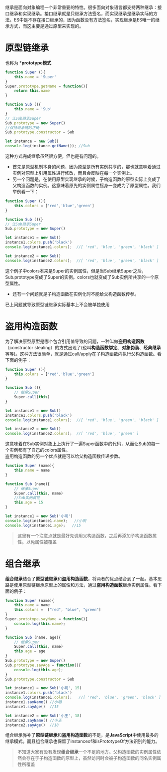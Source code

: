 继承是面向对象编程一个非常重要的特性。很多面向对象语言都支持两种继承：接口继承和实现继承。接口继承就是只继承方法签名，而实现继承是继承实际的方法。ES中是不存在接口继承的，因为函数没有方法签名，实现继承是ES唯一的继承方式，而这主要是通过原型来实现的。  

# 原型链继承
也称为 ***prototype模式**

```js
function Super (){
    this.name = 'Super'
}
Super.prototype.getName = function(){
    return this.name
}

function Sub (){
    this.name = 'Sub'
}
// 让Sub继承Super
Sub.prototype = new Super()
//保持继承链的正确
Sub.prototype.constructor = Sub

let instance = new Sub()
console.log(instance.getName()); //Sub
```
这种方式完成继承虽然很方便，但也是有问题的。  
+ 首先是原型机制本身的问题，因为原型是所有实例共享的，那也就意味着通过实例对原型上引用属性进行修改，而且会反映在每一个实例上。  
+ 另一个问题是，在使用原型实现继承的时候，子构造函数的原型实际上变成了父构造函数的实例。这意味着原先的实例属性摇身一变成为了原型属性。我们举例看一下：
```js
function Super (){
    this.colors = ['red','blue','green']
}

function Sub (){}
// 让Sub继承Super
Sub.prototype = new Super()

let instance1 = new Sub()
instance1.colors.push('black')
console.log(instance1.colors);  //[ 'red', 'blue', 'green', 'black' ]

let instance2 = new Sub()
console.log(instance2.colors);  //[ 'red', 'blue', 'green', 'black' ]
```
这个例子中colors本来是Super的实例属性，但是当Sub继承Super之后，Sub.prototype变成了Super的实例。colors也就变成了Sub实例所共享的一个原型属性。
+ 还有一个问题就是子构造函数在实例化时不能给父构造函数传参。  

已上问题就导致原型链继承实际基本上不会被单独使用  
# 盗用构造函数
为了解决原型原型是哪个包含引用值导致的问题，一种叫做**盗用构造函数**（constructor stealing）的方式出现了(也叫**构造函数绑定**、**对象伪装**、**经典继承**等等)。这种方法很简单，就是通过call/apply在子构造函数内执行父构造函数。看下面的例子：
```js
function Super (){
    this.colors = ['red','blue','green']
}

function Sub (){
    // 继承Super
    Super.call(this)
}

let instance1 = new Sub()
instance1.colors.push('black')
console.log(instance1.colors);  //[ 'red', 'blue', 'green', 'black' ]

let instance2 = new Sub()
console.log(instance2.colors);  //[ 'red', 'blue', 'green' ]
```
这意味着在Sub实例对象上上执行了一遍Super函数中的代码，从而让Sub的每一个实例都有了自己的colors属性。  
盗用构造函数的另一个优点就是可以给父构造函数传递参数。
```js
function Super (name){
    this.name = name 
}

function Sub (name){
    // 继承Super
    Super.call(this, name)
    //Sub实例属性
    this.age = 15
}

let instance1 = new Sub('小明')
console.log(instance1.name);   //小明
console.log(instance1.age);   //15
```
>这里有一个注意点就是最好先调用父构造函数，之后再添加子构造函数属性。以免属性被覆盖
# 组合继承
**组合继承**结合了**原型链继承**和**盗用构造函数**，将两者的优点结合到了一起。基本思路是使用原型链继承原型上的属性和方法，通过**盗用构造函数**继承实例属性。看下面的例子：
```js
function Super (name){
    this.name = name
    this.colors =  ["red", "blue", "green"]
}
Super.prototype.sayName = function(){
    console.log(this.name);
}

function Sub (name, age){
    // 继承Super
    Super.call(this, name)
    this.age = age
}
Sub.prototype = new Super()
Sub.prototype.sayAge = function(){
    console.log(this.age);
}
Sub.prototype.constructor = Sub

let instance1 = new Sub('小明', 15)
instance1.colors.push('black')
console.log(instance1.colors);   //[ 'red', 'blue', 'green', 'black' ]
instance1.sayName() //小明
instance1.sayAge()  //15

let instance2 = new Sub('小王', 18)
instance2.sayName() //小王
instance2.sayAge()  //18

```
组合继承弥补了**原型链继承**和**盗用构造函数**的不足，是**JavaScript**中使用最多的继承模式。而且组合继承也保留了instanceof和isPrototypeOf方法识别的能力。
>不知道大家有没有发现**组合继承**一个不足的地方。父构造函数的实例属性依然会存在于子构造函数的原型上，虽然访问时会被子构造函数的同名实例属性所覆盖
